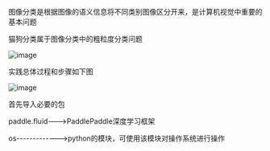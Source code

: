 图像分类是根据图像的语义信息将不同类别图像区分开来，是计算机视觉中重要的基本问题

猫狗分类属于图像分类中的粗粒度分类问题

![image](https://github.com/Lxieshan/code_record/assets/48934924/05a25140-b1be-498b-b6d6-544af0747d72)

实践总体过程和步骤如下图

![image](https://github.com/Lxieshan/code_record/assets/48934924/5c6089dd-9385-4ec7-a21d-431fea389ee6)

首先导入必要的包

paddle.fluid--->PaddlePaddle深度学习框架

os------------->python的模块，可使用该模块对操作系统进行操作
